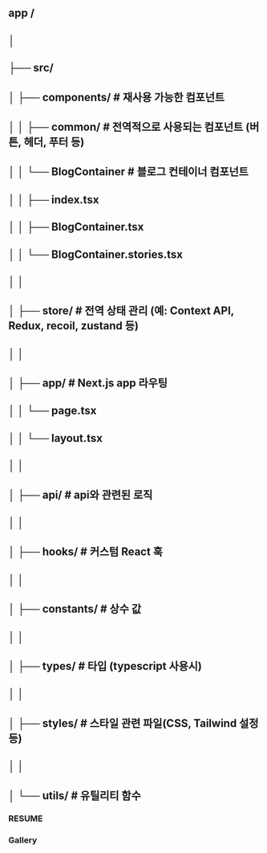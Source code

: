 ## app /
## │
## ├── src/                     
## │   ├── components/             # 재사용 가능한 컴포넌트
## │   │   ├── common/             # 전역적으로 사용되는 컴포넌트 (버튼, 헤더, 푸터 등)
## │   │   └── BlogContainer       # 블로그 컨테이너 컴포넌트
## │   │       ├── index.tsx           
## │   │       ├── BlogContainer.tsx   
## │   │       └── BlogContainer.stories.tsx
## │   │
## │   ├── store/                  # 전역 상태 관리 (예: Context API, Redux, recoil, zustand 등)
## │   │
## │   ├── app/                    # Next.js app 라우팅
## │   │   └── page.tsx         
## │   │   └── layout.tsx       
## │   │
## │   ├── api/                    # api와 관련된 로직
## │   │
## │   ├── hooks/                  # 커스텀 React 훅
## │   │
## │   ├── constants/              # 상수 값
## │   │
## │   ├── types/                  # 타입 (typescript 사용시)
## │   │  
## │   ├── styles/                 # 스타일 관련 파일(CSS, Tailwind 설정 등)
## │   │  
## │   └── utils/                  # 유틸리티 함수


### RESUME
### Gallery